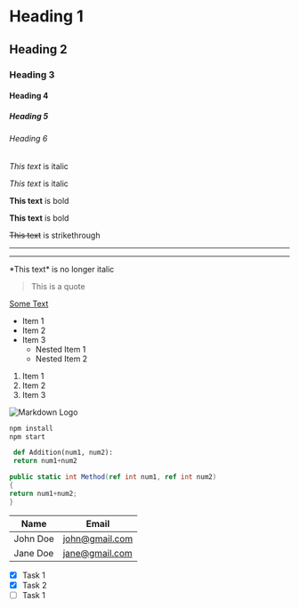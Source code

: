 <!--Headings-->
# Heading 1
## Heading 2
### Heading 3
#### Heading 4
##### Heading 5
###### Heading 6

<!--Italic-->
*This text* is italic

_This text_ is italic

<!--Strong-->
**This text** is bold

__This text__ is bold

<!--Strikethrough-->
~~This text~~ is strikethrough

<!--Horizontal Rule-->

---
___

<!--Escape characters-->
\*This text\* is no longer italic

<!--Blockquote-->
>This is a quote

<!--Links-->
[Some Text](http:www.google.com "To the google")

<!--UL-->
* Item 1
* Item 2
* Item 3
    * Nested Item 1
    * Nested Item 2

<!--OL-->
1. Item 1
1. Item 2
1. Item 3

<!--Images-->
![Markdown Logo](https://markdown-here.com/img/icon256.png)

<!--GitHub-->

<!--Code Blocks-->
```bash
npm install
npm start
```

```python
 def Addition(num1, num2):
 return num1+num2
```

```C#
public static int Method(ref int num1, ref int num2)
{
return num1+num2;
}
```
<!--Tables-->
|Name    |Email         |
|--------|--------------|
|John Doe|john@gmail.com|
|Jane Doe|jane@gmail.com|


<!--Task Lists-->
* [x] Task 1
* [x] Task 2
* [ ] Task 1